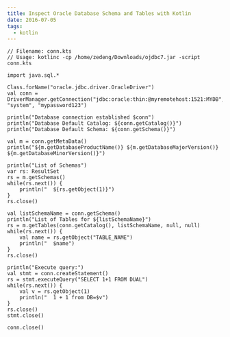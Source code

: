```yaml
---
title: Inspect Oracle Database Schema and Tables with Kotlin
date: 2016-07-05
tags:
  - kotlin
---
```


    // Filename: conn.kts
    // Usage: kotlinc -cp /home/zedeng/Downloads/ojdbc7.jar -script conn.kts

    import java.sql.*

    Class.forName("oracle.jdbc.driver.OracleDriver")
    val conn = DriverManager.getConnection("jdbc:oracle:thin:@myremotehost:1521:MYDB", "system", "mypassword123")

    println("Database connection established $conn")
    println("Database Default Catalog: ${conn.getCatalog()}")
    println("Database Default Schema: ${conn.getSchema()}")

    val m = conn.getMetaData()
    println("${m.getDatabaseProductName()} ${m.getDatabaseMajorVersion()} ${m.getDatabaseMinorVersion()}")

    println("List of Schemas")
    var rs: ResultSet
    rs = m.getSchemas()
    while(rs.next()) {
        println("  ${rs.getObject(1)}")
    }
    rs.close()

    val listSchemaName = conn.getSchema()
    println("List of Tables for ${listSchemaName}")
    rs = m.getTables(conn.getCatalog(), listSchemaName, null, null)
    while(rs.next()) {
        val name = rs.getObject("TABLE_NAME")
        println("  $name")
    }
    rs.close()

    println("Execute query:")
    val stmt = conn.createStatement()
    rs = stmt.executeQuery("SELECT 1+1 FROM DUAL")
    while(rs.next()) {
        val v = rs.getObject(1)
        println("  1 + 1 from DB=$v")
    }
    rs.close()
    stmt.close()

    conn.close()

